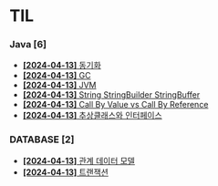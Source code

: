 # TIL
 
### Java [6]
- [**[2024-04-13]**  동기화](https://github.com/A-lass/TIL/blob/main/Java/동기화.md)
- [**[2024-04-13]**  GC](https://github.com/A-lass/TIL/blob/main/Java/GC.md)
- [**[2024-04-13]**  JVM](https://github.com/A-lass/TIL/blob/main/Java/JVM.md)
- [**[2024-04-13]**  String StringBuilder StringBuffer](https://github.com/A-lass/TIL/blob/main/Java/String_StringBuilder_StringBuffer.md)
- [**[2024-04-13]**  Call By Value vs Call By Reference](https://github.com/A-lass/TIL/blob/main/Java/Call_By_Value_vs_Call_By_Reference.md)
- [**[2024-04-13]**  추상클래스와 인터페이스](https://github.com/A-lass/TIL/blob/main/Java/추상클래스와_인터페이스.md)
### DATABASE [2]
- [**[2024-04-13]**  관계 데이터 모델](https://github.com/A-lass/TIL/blob/main/DATABASE/관계_데이터_모델.md)
- [**[2024-04-13]**  트랜잭션](https://github.com/A-lass/TIL/blob/main/DATABASE/트랜잭션.md)
